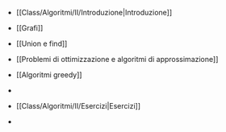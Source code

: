 - [[Class/Algoritmi/II/Introduzione|Introduzione]]
- [[Grafi]]
- [[Union e find]]
- [[Problemi di ottimizzazione e algoritmi di approssimazione]]
- [[Algoritmi greedy]]
- 

- [[Class/Algoritmi/II/Esercizi|Esercizi]]
- 